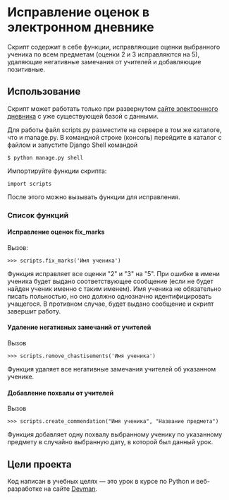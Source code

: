 # Исправление оценок в электронном дневнике
Скрипт содержит в себе функции, исправляющие оценки выбранного ученика по всем предметам (оценки 2 и 3 исправляются на 5), удаляющие негативные замечания от учителей и добавляющие позитивные.
## Использование
Скрипт может работать только при развернутом [сайте электронного дневника](https://github.com/devmanorg/e-diary/tree/master) с уже существующей базой с данными.

Для работы файл scripts.py разместите на сервере в том же каталоге, что и manage.py. В командной строке (консоль) перейдите в каталог с файлом и запустите Django Shell командой
```
$ python manage.py shell
```
Импортируйте функции скрипта:
```
import scripts
```
После этого можно вызывать функции для исправления.
### Список функций
#### Исправление оценок fix_marks
Вызов:
```
>>> scripts.fix_marks('Имя ученика')
```
Функция исправляет все оценки "2" и "3" на "5". При ошибке в имени ученика будет выдано соответствующее сообщение (если не будет найден ученик именно с таким именем).
Имя ученика не обязательно писать польностью, но оно должно однозначно идентифицировать учащегося. В противном случае, будет выдано сообщение и скрипт завершит работу.
#### Удаление негативных замечаний от учителей
Вызов
```
>>> scripts.remove_chastisements('Имя ученика')
```
Функция удаляет все негативные замечания учителей об указанном ученике.
#### Добавление похвалы от учителей
Вызов
```
>>> scripts.create_commendation("Имя ученика", "Название предмета")
```
Функция добавляет одну похвалу выбранному ученику по указанному предмету в случайно выбранную дату, в которой был данный урок.
## Цели проекта
Код написан в учебных целях — это урок в курсе по Python и веб-разработке на сайте [Devman](https://dvmn.org/).
